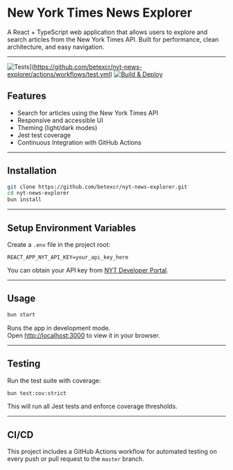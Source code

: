 # New York Times News Explorer

A React + TypeScript web application that allows users to explore and search articles from the New York Times API. Built for performance, clean architecture, and easy navigation.

---
![Tests](https://github.com/betexcr/nyt-news-explorer/actions/workflows/deploy.yml/badge.svg)](https://github.com/betexcr/nyt-news-explorer/actions/workflows/test.yml)
[![Build & Deploy](https://github.com/betexcr/nyt-news-explorer/actions/workflows/deploy.yml/badge.svg)](https://github.com/betexcr/nyt-news-explorer/actions/workflows/deploy.yml)
## **Features**
- Search for articles using the New York Times API
- Responsive and accessible UI
- Theming (light/dark modes)
- Jest test coverage
- Continuous Integration with GitHub Actions

---

## **Installation**

```bash
git clone https://github.com/betexcr/nyt-news-explorer.git
cd nyt-news-explorer
bun install
```

---

## **Setup Environment Variables**

Create a `.env` file in the project root:

```env
REACT_APP_NYT_API_KEY=your_api_key_here
```

You can obtain your API key from [NYT Developer Portal](https://developer.nytimes.com/).

---

## **Usage**

```bash
bun start
```
Runs the app in development mode.  
Open [http://localhost:3000](http://localhost:3000) to view it in your browser.

---

## **Testing**

Run the test suite with coverage:

```bash
bun test:cov:strict
```

This will run all Jest tests and enforce coverage thresholds.

---

## **CI/CD**

This project includes a GitHub Actions workflow for automated testing on every push or pull request to the `master` branch.
